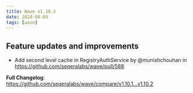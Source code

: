 ```yaml
---
title: Wave v1.10.2
date: 2024-08-03
tags: [wave]
---
```


## Feature updates and improvements

* Add second level cache in RegistryAuthService by @munishchouhan in https://github.com/seqeralabs/wave/pull/588

**Full Changelog**: https://github.com/seqeralabs/wave/compare/v1.10.1...v1.10.2
